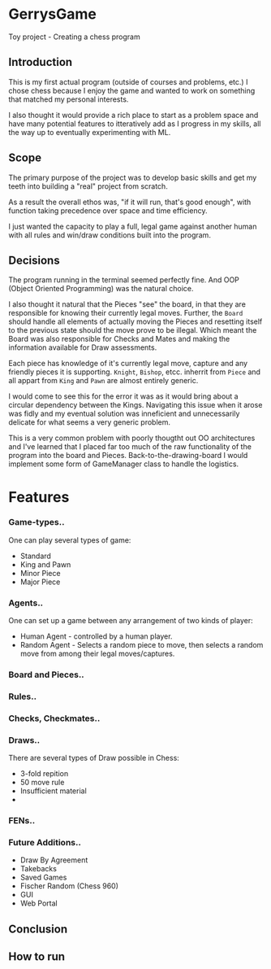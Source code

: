 # GerrysGame
Toy project - Creating a chess program

## Introduction

This is my first actual program (outside of courses and problems, etc.)
I chose chess because I enjoy the game and wanted to work on something that matched my personal interests.

I also thought it would provide a rich place to start as a problem space and have many potential features
to itteratively add as I progress in my skills, all the way up to eventually experimenting with ML.

## Scope

The primary purpose of the project was to develop basic skills and get my teeth into building a "real" project from scratch.

As a result the overall ethos was, "if it will run, that's good enough", with function taking precedence over space and time efficiency.

I just wanted the capacity to play a full, legal game against another human with all rules and win/draw conditions built into the program.

## Decisions

The program running in the terminal seemed perfectly fine.
And OOP (Object Oriented Programming) was the natural choice.

I also thought it natural that the Pieces "see" the board, in that they are responsible for knowing their currently legal moves.
Further, the `Board` should handle all elements of actually moving the Pieces and resetting itself to the previous state should the move prove to be illegal.
Which meant the Board was also responsible for Checks and Mates and making the information available for Draw assessments. 

Each piece has knowledge of it's currently legal move, capture and any friendly pieces it is supporting.
`Knight`, `Bishop`, etcc. inherrit from `Piece` and all appart from `King` and `Pawn` are almost entirely generic. 

I would come to see this for the error it was as it would bring about a circular dependency between the Kings.
Navigating this issue when it arose was fidly and my eventual solution was inneficient and unnecessarily delicate for what seems a very generic problem.

This is a very common problem with poorly thougtht out OO architectures and I've learned that I placed far too much of the raw functionality of the program into the board and Pieces. Back-to-the-drawing-board I would implement some form of GameManager class to handle the logistics.


# Features

### Game-types..

One can play several types of game:
* Standard 
* King and Pawn
* Minor Piece
* Major Piece

### Agents..

One can set up a game between any arrangement of two kinds of player:
* Human Agent - controlled by a human player.
* Random Agent - Selects a random piece to move, then selects a random move from among their legal moves/captures.

### Board and Pieces..
### Rules..
### Checks, Checkmates..
### Draws..

There are several types of Draw possible in Chess:
* 3-fold repition
* 50 move rule
* Insufficient material
* 

### FENs..
### Future Additions..
* Draw By Agreement
* Takebacks
* Saved Games
* Fischer Random (Chess 960)
* GUI
* Web Portal


## Conclusion




## How to run



